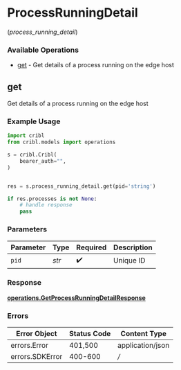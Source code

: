 # ProcessRunningDetail
(*process_running_detail*)

### Available Operations

* [get](#get) - Get details of a process running on the edge host

## get

Get details of a process running on the edge host

### Example Usage

```python
import cribl
from cribl.models import operations

s = cribl.Cribl(
    bearer_auth="",
)


res = s.process_running_detail.get(pid='string')

if res.processes is not None:
    # handle response
    pass
```

### Parameters

| Parameter          | Type               | Required           | Description        |
| ------------------ | ------------------ | ------------------ | ------------------ |
| `pid`              | *str*              | :heavy_check_mark: | Unique ID          |


### Response

**[operations.GetProcessRunningDetailResponse](../../models/operations/getprocessrunningdetailresponse.md)**
### Errors

| Error Object     | Status Code      | Content Type     |
| ---------------- | ---------------- | ---------------- |
| errors.Error     | 401,500          | application/json |
| errors.SDKError  | 400-600          | */*              |
